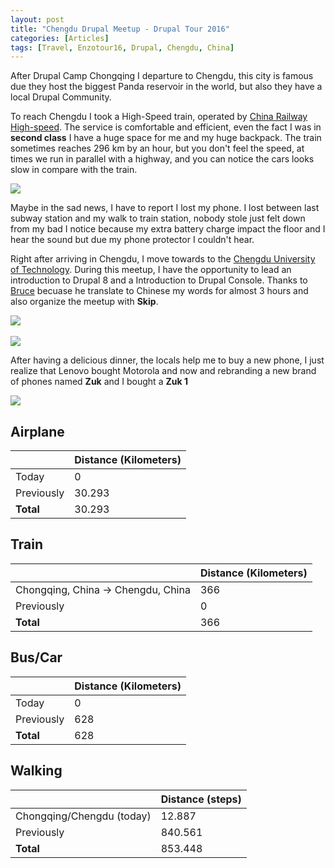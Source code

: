 ```yaml
---
layout: post
title: "Chengdu Drupal Meetup - Drupal Tour 2016"
categories: [Articles]
tags: [Travel, Enzotour16, Drupal, Chengdu, China]
---
```

After Drupal Camp Chongqing I departure to Chengdu, this city is famous due they host the biggest Panda reservoir in the world, but also they have a local Drupal Community.

To reach Chengdu I took a High-Speed train, operated by [China Railway High-speed](https://en.wikipedia.org/wiki/China_Railway_High-speed]). The service is comfortable and efficient, even the fact I was in **second class** I have a huge space for me and my huge backpack. The train sometimes reaches 296 km by an hour, but you don't feel the speed, at times we run in parallel with a highway, and you can notice the cars looks slow in compare with the train.

<img style="margin-right: 20px;" src="{{site.url }}/assets/img/CRH2C.jpg"/>

Maybe in the sad news, I have to report I lost my phone. I lost between last subway station and my walk to train station, nobody stole just felt down from my bad I notice because my extra battery charge impact the floor and I hear the sound but due my phone protector I couldn't hear.

Right after arriving in Chengdu, I move towards to the [Chengdu University of Technology](http://www.cdut.edu.cn/english). During this meetup, I have the opportunity to lead an introduction to Drupal 8 and a Introduction to Drupal Console. Thanks to [Bruce](http://blog.libruce.cn) becuase he translate to Chinese my words for almost 3 hours and also organize the meetup with **Skip**.

<img style="margin-right: 20px;" src="{{site.url }}/assets/img/chengdu-meetup.jpg"/>
<br/><br/>
<img style="margin-right: 20px;" src="{{site.url }}/assets/img/bruce-translation.jpg"/>

After having a delicious dinner, the locals help me to buy a new phone, I just realize that Lenovo bought Motorola and now and rebranding a new brand of phones named **Zuk** and I bought a **Zuk 1**

<img style="margin-right: 20px;" src="{{site.url }}/assets/img/chengdu-new-phone.jpg"/>

## Airplane
|  | Distance (Kilometers) |
|---|---|
| Today |  0    |
| Previously  | 30.293 |
| **Total**  | 30.293 |

## Train
|  | Distance (Kilometers) |
|---|---|
| Chongqing, China &#8594; Chengdu, China |  366    |
| Previously  | 0 |
| **Total**  | 366 |

## Bus/Car
|  | Distance (Kilometers) |
|---|---|
| Today |  0    |
| Previously  | 628 |
| **Total**  | 628 |

## Walking
|  | Distance (steps) |
|---|---|
| Chongqing/Chengdu (today) |  12.887 |
| Previously  | 840.561 |
| **Total**  | 853.448|
